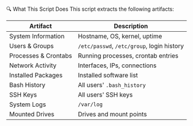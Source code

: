 🔍 What This Script Does
This script extracts the following artifacts:

| Artifact             | Description                                |
| -------------------- | ------------------------------------------ |
| System Information   | Hostname, OS, kernel, uptime               |
| Users & Groups       | `/etc/passwd`, `/etc/group`, login history |
| Processes & Crontabs | Running processes, crontab entries         |
| Network Activity     | Interfaces, IPs, connections               |
| Installed Packages   | Installed software list                    |
| Bash History         | All users' `.bash_history`                 |
| SSH Keys             | All users' SSH keys                        |
| System Logs          | `/var/log`                                 |
| Mounted Drives       | Drives and mount points                    |

